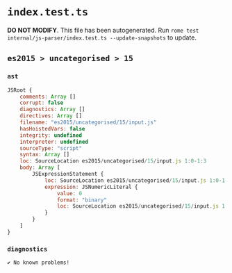 # `index.test.ts`

**DO NOT MODIFY**. This file has been autogenerated. Run `rome test internal/js-parser/index.test.ts --update-snapshots` to update.

## `es2015 > uncategorised > 15`

### `ast`

```javascript
JSRoot {
	comments: Array []
	corrupt: false
	diagnostics: Array []
	directives: Array []
	filename: "es2015/uncategorised/15/input.js"
	hasHoistedVars: false
	integrity: undefined
	interpreter: undefined
	sourceType: "script"
	syntax: Array []
	loc: SourceLocation es2015/uncategorised/15/input.js 1:0-1:3
	body: Array [
		JSExpressionStatement {
			loc: SourceLocation es2015/uncategorised/15/input.js 1:0-1:3
			expression: JSNumericLiteral {
				value: 0
				format: "binary"
				loc: SourceLocation es2015/uncategorised/15/input.js 1:0-1:3
			}
		}
	]
}
```

### `diagnostics`

```
✔ No known problems!

```

